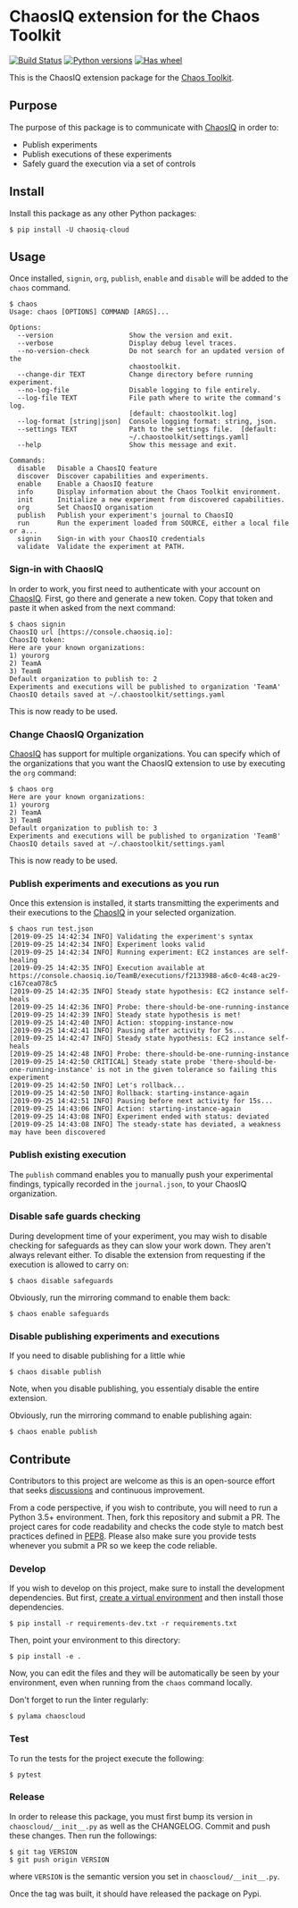 # ChaosIQ extension for the Chaos Toolkit

[![Build Status](https://travis-ci.com/chaosiq/chaosiq-cloud.svg?branch=master)](https://travis-ci.com/chaosiq/chaosiq-cloud)
[![Python versions](https://img.shields.io/pypi/pyversions/chaosiq-cloud.svg)](https://www.python.org/)
[![Has wheel](https://img.shields.io/pypi/wheel/chaosiq-cloud.svg)](http://pythonwheels.com/)

This is the ChaosIQ extension package for the [Chaos Toolkit][chaostoolkit].

[chaostoolkit]: https://chaostoolkit.org

## Purpose

The purpose of this package is to communicate with [ChaosIQ][chaosiq] in
order to:

* Publish experiments
* Publish executions of these experiments
* Safely guard the execution via a set of controls

[chaosiq]: https://chaosiq.io

## Install

Install this package as any other Python packages:

```
$ pip install -U chaosiq-cloud
```

## Usage

Once installed, `signin`, `org`, `publish`, `enable` and `disable` will be added
to the `chaos` command.

```console
$ chaos
Usage: chaos [OPTIONS] COMMAND [ARGS]...

Options:
  --version                   Show the version and exit.
  --verbose                   Display debug level traces.
  --no-version-check          Do not search for an updated version of the
                              chaostoolkit.
  --change-dir TEXT           Change directory before running experiment.
  --no-log-file               Disable logging to file entirely.
  --log-file TEXT             File path where to write the command's log.
                              [default: chaostoolkit.log]
  --log-format [string|json]  Console logging format: string, json.
  --settings TEXT             Path to the settings file.  [default:
                              ~/.chaostoolkit/settings.yaml]
  --help                      Show this message and exit.

Commands:
  disable   Disable a ChaosIQ feature
  discover  Discover capabilities and experiments.
  enable    Enable a ChaosIQ feature
  info      Display information about the Chaos Toolkit environment.
  init      Initialize a new experiment from discovered capabilities.
  org       Set ChaosIQ organisation
  publish   Publish your experiment's journal to ChaosIQ
  run       Run the experiment loaded from SOURCE, either a local file or a...
  signin    Sign-in with your ChaosIQ credentials
  validate  Validate the experiment at PATH.
```

### Sign-in with ChaosIQ

In order to work, you first need to authenticate with your account on
[ChaosIQ][chaosiq]. First, go there and generate a new token. Copy that
token and paste it when asked from the next command:


```console
$ chaos signin
ChaosIQ url [https://console.chaosiq.io]: 
ChaosIQ token: 
Here are your known organizations:
1) yourorg
2) TeamA
3) TeamB
Default organization to publish to: 2
Experiments and executions will be published to organization 'TeamA'
ChaosIQ details saved at ~/.chaostoolkit/settings.yaml
```

This is now ready to be used.

### Change ChaosIQ Organization

[ChaosIQ][chaosiq] has support for multiple organizations. You can 
specify which of the organizations that you want the ChaosIQ extension to use
by  executing the `org` command:

```console
$ chaos org
Here are your known organizations:
1) yourorg
2) TeamA
3) TeamB
Default organization to publish to: 3
Experiments and executions will be published to organization 'TeamB'
ChaosIQ details saved at ~/.chaostoolkit/settings.yaml
```

This is now ready to be used.

### Publish experiments and executions as you run

Once this extension is installed, it starts transmitting the experiments
and their executions to the [ChaosIQ][chaosiq] in your selected organization.

```console
$ chaos run test.json
[2019-09-25 14:42:34 INFO] Validating the experiment's syntax
[2019-09-25 14:42:34 INFO] Experiment looks valid
[2019-09-25 14:42:34 INFO] Running experiment: EC2 instances are self-healing
[2019-09-25 14:42:35 INFO] Execution available at https://console.chaosiq.io/TeamB/executions/f2133988-a6c0-4c48-ac29-c167cea078c5
[2019-09-25 14:42:35 INFO] Steady state hypothesis: EC2 instance self-heals
[2019-09-25 14:42:36 INFO] Probe: there-should-be-one-running-instance
[2019-09-25 14:42:39 INFO] Steady state hypothesis is met!
[2019-09-25 14:42:40 INFO] Action: stopping-instance-now
[2019-09-25 14:42:41 INFO] Pausing after activity for 5s...
[2019-09-25 14:42:47 INFO] Steady state hypothesis: EC2 instance self-heals
[2019-09-25 14:42:48 INFO] Probe: there-should-be-one-running-instance
[2019-09-25 14:42:50 CRITICAL] Steady state probe 'there-should-be-one-running-instance' is not in the given tolerance so failing this experiment
[2019-09-25 14:42:50 INFO] Let's rollback...
[2019-09-25 14:42:50 INFO] Rollback: starting-instance-again
[2019-09-25 14:42:51 INFO] Pausing before next activity for 15s...
[2019-09-25 14:43:06 INFO] Action: starting-instance-again
[2019-09-25 14:43:08 INFO] Experiment ended with status: deviated
[2019-09-25 14:43:08 INFO] The steady-state has deviated, a weakness may have been discovered

```

### Publish existing execution

The `publish` command enables you to manually push your experimental 
findings, typically recorded in the `journal.json`, to your ChaosIQ
organization.

### Disable safe guards checking

During development time of your experiment, you may wish to disable checking
for safeguards as they can slow your work down. They aren't always relevant
either. To disable the extension from requesting if the execution is allowed
to carry on:

```console
$ chaos disable safeguards
```

Obviously, run the mirroring command to enable them back:

```console
$ chaos enable safeguards
```

### Disable publishing experiments and executions

If you need to disable publishing for a little whie

```console
$ chaos disable publish
```

Note, when you disable publishing, you essentialy disable the entire extension.

Obviously, run the mirroring command to enable publishing again:

```console
$ chaos enable publish
```

## Contribute

Contributors to this project are welcome as this is an open-source effort that
seeks [discussions][join] and continuous improvement.

[join]: https://join.chaostoolkit.org/

From a code perspective, if you wish to contribute, you will need to run a 
Python 3.5+ environment. Then, fork this repository and submit a PR. The
project cares for code readability and checks the code style to match best
practices defined in [PEP8][pep8]. Please also make sure you provide tests
whenever you submit a PR so we keep the code reliable.

[pep8]: https://pycodestyle.readthedocs.io/en/latest/

### Develop

If you wish to develop on this project, make sure to install the development
dependencies. But first, [create a virtual environment][venv] and then install
those dependencies.

[venv]: http://chaostoolkit.org/reference/usage/install/#create-a-virtual-environment

```console
$ pip install -r requirements-dev.txt -r requirements.txt
```

Then, point your environment to this directory:

```console
$ pip install -e .
```

Now, you can edit the files and they will be automatically be seen by your
environment, even when running from the `chaos` command locally.

Don't forget to run the linter regularly:

```
$ pylama chaoscloud
```

### Test

To run the tests for the project execute the following:

```
$ pytest
```

### Release

In order to release this package, you must first bump its version in
`chaoscloud/__init__.py` as well as the CHANGELOG. Commit and push these
changes. Then run the followings:

```
$ git tag VERSION
$ git push origin VERSION
```

where `VERSION` is the semantic version you set in `chaoscloud/__init__.py`.

Once the tag was built, it should have released the package on Pypi.